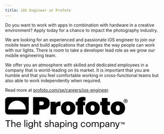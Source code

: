 ```yaml
---
title: iOS Engineer at Profoto
---
```

Do you want to work with apps in combination with hardware in a creative environment? Apply today for a chance to impact the photography industry.

We are looking for an experienced and passionate iOS engineer to join our mobile team and build applications that changes the way people can work with our lights. There is room to take a developer lead role as we grow our mobile engineering team.

We offer you an atmosphere with skilled and dedicated employees in a company that is world-leading on its market. It is important that you are humble and that you feel comfortable working in cross-functional teams but also able to work independently when required.

Read more at [profoto.com/se/careers/ios-engineer](https://profoto.com/se/careers/ios-engineer).

![](./profoto.png)
